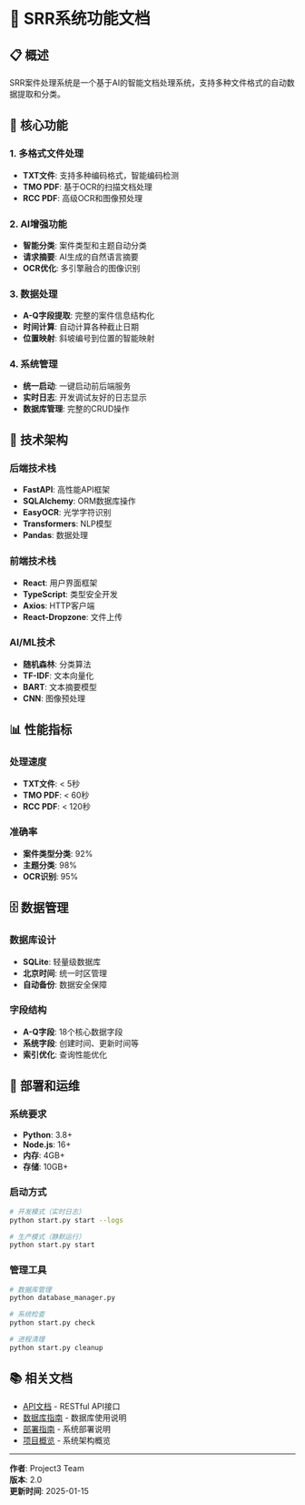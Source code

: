 # 🚀 SRR系统功能文档

## 📋 概述

SRR案件处理系统是一个基于AI的智能文档处理系统，支持多种文件格式的自动数据提取和分类。

## 🎯 核心功能

### 1. 多格式文件处理
- **TXT文件**: 支持多种编码格式，智能编码检测
- **TMO PDF**: 基于OCR的扫描文档处理
- **RCC PDF**: 高级OCR和图像预处理

### 2. AI增强功能
- **智能分类**: 案件类型和主题自动分类
- **请求摘要**: AI生成的自然语言摘要
- **OCR优化**: 多引擎融合的图像识别

### 3. 数据处理
- **A-Q字段提取**: 完整的案件信息结构化
- **时间计算**: 自动计算各种截止日期
- **位置映射**: 斜坡编号到位置的智能映射

### 4. 系统管理
- **统一启动**: 一键启动前后端服务
- **实时日志**: 开发调试友好的日志显示
- **数据库管理**: 完整的CRUD操作

## 🔧 技术架构

### 后端技术栈
- **FastAPI**: 高性能API框架
- **SQLAlchemy**: ORM数据库操作
- **EasyOCR**: 光学字符识别
- **Transformers**: NLP模型
- **Pandas**: 数据处理

### 前端技术栈
- **React**: 用户界面框架
- **TypeScript**: 类型安全开发
- **Axios**: HTTP客户端
- **React-Dropzone**: 文件上传

### AI/ML技术
- **随机森林**: 分类算法
- **TF-IDF**: 文本向量化
- **BART**: 文本摘要模型
- **CNN**: 图像预处理

## 📊 性能指标

### 处理速度
- **TXT文件**: < 5秒
- **TMO PDF**: < 60秒
- **RCC PDF**: < 120秒

### 准确率
- **案件类型分类**: 92%
- **主题分类**: 98%
- **OCR识别**: 95%

## 🗄️ 数据管理

### 数据库设计
- **SQLite**: 轻量级数据库
- **北京时间**: 统一时区管理
- **自动备份**: 数据安全保障

### 字段结构
- **A-Q字段**: 18个核心数据字段
- **系统字段**: 创建时间、更新时间等
- **索引优化**: 查询性能优化

## 🚀 部署和运维

### 系统要求
- **Python**: 3.8+
- **Node.js**: 16+
- **内存**: 4GB+
- **存储**: 10GB+

### 启动方式
```bash
# 开发模式（实时日志）
python start.py start --logs

# 生产模式（静默运行）
python start.py start
```

### 管理工具
```bash
# 数据库管理
python database_manager.py

# 系统检查
python start.py check

# 进程清理
python start.py cleanup
```

## 📚 相关文档

- [API文档](API_DOCUMENTATION.md) - RESTful API接口
- [数据库指南](DATABASE_GUIDE.md) - 数据库使用说明
- [部署指南](DEPLOYMENT_GUIDE.md) - 系统部署说明
- [项目概览](PROJECT_OVERVIEW.md) - 系统架构概览

---

**作者**: Project3 Team  
**版本**: 2.0  
**更新时间**: 2025-01-15

